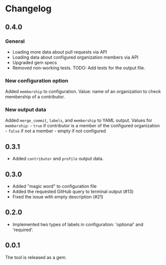 # Changelog

## 0.4.0

### General

- Loading more data about pull requests via API
- Loading data about configured organization members via API
- Upgraded gem specs
- Removed non-working tests. TODO: Add tests for the output file.

### New configuration option

Added `membership` to configuration. Value: name of an organization to check membership of a contributor.

### New output data

Added `merge_commit`, `labels`, and `membership` to YAML output.
Values for `membership`:
    - `true` if contributor is a member of the configured organization
    - `false` if not a member
    - empty if not configured

## 0.3.1

- Added `contributor` and `profile` output data.

## 0.3.0

- Added "magic word" to configuration file
- Added the requested GitHub query to terminal output (#13)
- Fixed the issue with empty description (#21)

## 0.2.0

- Implemented two types of labels in configuration: 'optional' and 'required'.

## 0.0.1

The tool is released as a gem.
